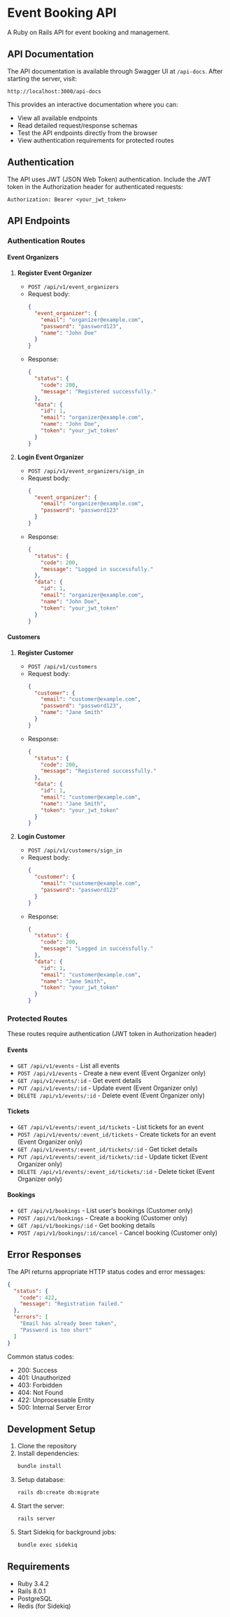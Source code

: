 # Event Booking API

A Ruby on Rails API for event booking and management.

## API Documentation

The API documentation is available through Swagger UI at `/api-docs`. After starting the server, visit:

```
http://localhost:3000/api-docs
```

This provides an interactive documentation where you can:
- View all available endpoints
- Read detailed request/response schemas
- Test the API endpoints directly from the browser
- View authentication requirements for protected routes

## Authentication

The API uses JWT (JSON Web Token) authentication. Include the JWT token in the Authorization header for authenticated requests:

```
Authorization: Bearer <your_jwt_token>
```

## API Endpoints

### Authentication Routes

#### Event Organizers

1. **Register Event Organizer**
   - `POST /api/v1/event_organizers`
   - Request body:
     ```json
     {
       "event_organizer": {
         "email": "organizer@example.com",
         "password": "password123",
         "name": "John Doe"
       }
     }
     ```
   - Response:
     ```json
     {
       "status": {
         "code": 200,
         "message": "Registered successfully."
       },
       "data": {
         "id": 1,
         "email": "organizer@example.com",
         "name": "John Doe",
         "token": "your_jwt_token"
       }
     }
     ```

2. **Login Event Organizer**
   - `POST /api/v1/event_organizers/sign_in`
   - Request body:
     ```json
     {
       "event_organizer": {
         "email": "organizer@example.com",
         "password": "password123"
       }
     }
     ```
   - Response:
     ```json
     {
       "status": {
         "code": 200,
         "message": "Logged in successfully."
       },
       "data": {
         "id": 1,
         "email": "organizer@example.com",
         "name": "John Doe",
         "token": "your_jwt_token"
       }
     }
     ```

#### Customers

1. **Register Customer**
   - `POST /api/v1/customers`
   - Request body:
     ```json
     {
       "customer": {
         "email": "customer@example.com",
         "password": "password123",
         "name": "Jane Smith"
       }
     }
     ```
   - Response:
     ```json
     {
       "status": {
         "code": 200,
         "message": "Registered successfully."
       },
       "data": {
         "id": 1,
         "email": "customer@example.com",
         "name": "Jane Smith",
         "token": "your_jwt_token"
       }
     }
     ```

2. **Login Customer**
   - `POST /api/v1/customers/sign_in`
   - Request body:
     ```json
     {
       "customer": {
         "email": "customer@example.com",
         "password": "password123"
       }
     }
     ```
   - Response:
     ```json
     {
       "status": {
         "code": 200,
         "message": "Logged in successfully."
       },
       "data": {
         "id": 1,
         "email": "customer@example.com",
         "name": "Jane Smith",
         "token": "your_jwt_token"
       }
     }
     ```

### Protected Routes

These routes require authentication (JWT token in Authorization header)

#### Events
- `GET /api/v1/events` - List all events
- `POST /api/v1/events` - Create a new event (Event Organizer only)
- `GET /api/v1/events/:id` - Get event details
- `PUT /api/v1/events/:id` - Update event (Event Organizer only)
- `DELETE /api/v1/events/:id` - Delete event (Event Organizer only)

#### Tickets
- `GET /api/v1/events/:event_id/tickets` - List tickets for an event
- `POST /api/v1/events/:event_id/tickets` - Create tickets for an event (Event Organizer only)
- `GET /api/v1/events/:event_id/tickets/:id` - Get ticket details
- `PUT /api/v1/events/:event_id/tickets/:id` - Update ticket (Event Organizer only)
- `DELETE /api/v1/events/:event_id/tickets/:id` - Delete ticket (Event Organizer only)

#### Bookings
- `GET /api/v1/bookings` - List user's bookings (Customer only)
- `POST /api/v1/bookings` - Create a booking (Customer only)
- `GET /api/v1/bookings/:id` - Get booking details
- `POST /api/v1/bookings/:id/cancel` - Cancel booking (Customer only)

## Error Responses

The API returns appropriate HTTP status codes and error messages:

```json
{
  "status": {
    "code": 422,
    "message": "Registration failed."
  },
  "errors": [
    "Email has already been taken",
    "Password is too short"
  ]
}
```

Common status codes:
- 200: Success
- 401: Unauthorized
- 403: Forbidden
- 404: Not Found
- 422: Unprocessable Entity
- 500: Internal Server Error

## Development Setup

1. Clone the repository
2. Install dependencies:
   ```bash
   bundle install
   ```
3. Setup database:
   ```bash
   rails db:create db:migrate
   ```
4. Start the server:
   ```bash
   rails server
   ```
5. Start Sidekiq for background jobs:
   ```bash
   bundle exec sidekiq
   ```

## Requirements

- Ruby 3.4.2
- Rails 8.0.1
- PostgreSQL
- Redis (for Sidekiq)
